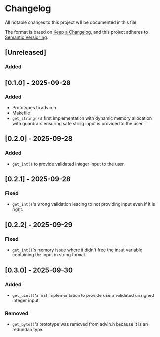 # Changelog

All notable changes to this project will be documented in this file.

The format is based on [Keep a Changelog](https://keepachangelog.com/en/1.1.0/),
and this project adheres to [Semantic Versioning](https://semver.org/spec/v2.0.0.html).

## [Unreleased]

### Added

## [0.1.0] - 2025-09-28

### Added

- Prototypes to advin.h
- Makefile
- `get_string()`'s first implementation with dynamic memory allocation with guardrails ensuring safe string input is provided to the user.

## [0.2.0] - 2025-09-28

### Added
- `get_int()` to provide validated integer input to the user.

## [0.2.1] - 2025-09-28

### Fixed
- `get_int()`'s wrong validation leading to not providing input even if it is right.

## [0.2.2] - 2025-09-29

### Fixed
- `get_int()`'s memory issue where it didn't free the input variable containing the input in string format.

## [0.3.0] - 2025-09-30

### Added
- `get_uint()`'s first implementation to provide users validated unsigned integer input.

### Removed
- `get_byte()`'s prototype was removed from advin.h because it is an redundan type.
